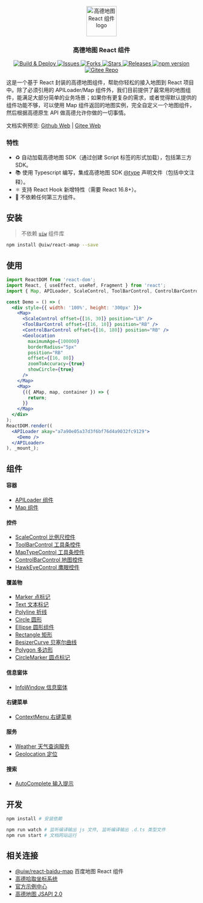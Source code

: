 <p align="center">
  <a href="https://github.com/uiwjs/react-amap">
    <img src="https://uiwjs.github.io/react-amap/logo.svg" height="80px" alt="高德地图 React 组件 logo" />
  </a>
</p>
<h3 align="center">高德地图 React 组件</h3>

<p align="center">
  <a href="https://github.com/uiwjs/react-amap/actions">
    <img src="https://github.com/uiwjs/react-amap/workflows/Build%20and%20Deploy/badge.svg" alt="Build & Deploy">
  </a>
  <a href="https://github.com/uiwjs/react-amap/issues">
    <img src="https://img.shields.io/github/issues/uiwjs/react-amap.svg" alt="Issues">
  </a>
  <a href="https://github.com/uiwjs/react-amap/network">
    <img src="https://img.shields.io/github/forks/uiwjs/react-amap.svg" alt="Forks">
  </a>
  <a href="https://github.com/uiwjs/react-amap/stargazers">
    <img src="https://img.shields.io/github/stars/uiwjs/react-amap.svg" alt="Stars">
  </a>
  <a href="https://github.com/uiwjs/react-amap/releases">
    <img src="https://img.shields.io/github/release/uiwjs/react-amap.svg" alt="Releases">
  </a>
  <a href="https://www.npmjs.com/package/@uiw/react-amap">
    <img src="https://img.shields.io/npm/v/@uiw/react-amap.svg" alt="npm version">
  </a>
  <a href="https://gitee.com/uiw/react-amap">
    <img src="https://jaywcjlove.github.io/sb/ico/gitee.svg" alt="Gitee Repo">
  </a>
</p>

这是一个基于 React 封装的高德地图组件，帮助你轻松的接入地图到 React 项目中。除了必须引用的 APILoader/Map 组件外，我们目前提供了最常用的地图组件，能满足大部分简单的业务场景；如果你有更复杂的需求，或者觉得默认提供的组件功能不够，可以使用 Map 组件返回的地图实例，完全自定义一个地图组件，然后根据高德原生 API 做高德允许你做的一切事情。

文档实例预览: [Github Web](https://uiwjs.github.io/react-amap/) | [Gitee Web](https://uiw.gitee.io/react-amap)

### 特性

- ♻️ 自动加载高德地图 SDK（通过创建 Script 标签的形式加载），包括第三方 SDK。
- 📚 使用 Typescript 编写，集成高德地图 SDK [@type](https://github.com/uiwjs/react-amap/tree/master/src/types) 声明文件（包括中文注释）。
- ⚛️ 支持 React Hook 新增特性（需要 React 16.8+）。
- 💝 不依赖任何第三方组件。

## 安装

> 不依赖 [`uiw`](https://github.com/uiwjs/uiw) 组件库

```bash
npm install @uiw/react-amap --save
```

## 使用

<!--DemoStart,bgWhite,codePen,codeSandbox-->
```jsx
import ReactDOM from 'react-dom';
import React, { useEffect, useRef, Fragment } from 'react';
import { Map, APILoader, ScaleControl, ToolBarControl, ControlBarControl, Geolocation } from '@uiw/react-amap';

const Demo = () => (
  <div style={{ width: '100%', height: '300px' }}>
    <Map>
      <ScaleControl offset={[16, 30]} position="LB" />
      <ToolBarControl offset={[16, 10]} position="RB" />
      <ControlBarControl offset={[16, 180]} position="RB" />
      <Geolocation
        maximumAge={100000}
        borderRadius="5px"
        position="RB"
        offset={[16, 80]}
        zoomToAccuracy={true}
        showCircle={true}
      />
    </Map>
    <Map>
      {({ AMap, map, container }) => {
        return;
      }}
    </Map>
  </div>
);
ReactDOM.render((
  <APILoader akay="a7a90e05a37d3f6bf76d4a9032fc9129">
    <Demo />
  </APILoader>
), _mount_);
```
<!--End-->

## 组件

#### 容器

- [APILoader 组件](https://github.com/uiwjs/react-amap/tree/master/src/APILoader/README.md)
- [Map 组件](https://github.com/uiwjs/react-amap/tree/master/src/Map/README.md)

#### 控件

- [ScaleControl 比例尺控件](https://github.com/uiwjs/react-amap/tree/master/src/ScaleControl/README.md)
- [ToolBarControl 工具条控件](https://github.com/uiwjs/react-amap/tree/master/src/ToolBarControl/README.md)
- [MapTypeControl 工具条控件](https://github.com/uiwjs/react-amap/tree/master/src/MapTypeControl/README.md)
- [ControlBarControl 地图控件](https://github.com/uiwjs/react-amap/tree/master/src/ControlBarControl/README.md)
- [HawkEyeControl 鹰眼控件](https://github.com/uiwjs/react-amap/tree/master/src/HawkEyeControl/README.md)

#### 覆盖物

- [Marker 点标记](https://github.com/uiwjs/react-amap/tree/master/src/Marker/README.md)
- [Text 文本标记](https://github.com/uiwjs/react-amap/tree/master/src/Text/README.md)
- [Polyline 折线](https://github.com/uiwjs/react-amap/tree/master/src/Polyline/README.md)
- [Circle 圆形](https://github.com/uiwjs/react-amap/tree/master/src/Circle/README.md)
- [Ellipse 圆形组件](https://github.com/uiwjs/react-amap/tree/master/src/Ellipse/README.md)
- [Rectangle 矩形](https://github.com/uiwjs/react-amap/tree/master/src/Rectangle/README.md)
- [BesizerCurve 贝塞尔曲线](https://github.com/uiwjs/react-amap/tree/master/src/BesizerCurve/README.md)
- [Polygon 多边形](https://github.com/uiwjs/react-amap/tree/master/src/Polygon/README.md)
- [CircleMarker 圆点标记](https://github.com/uiwjs/react-amap/tree/master/src/CircleMarker/README.md)

#### 信息窗体

- [InfoWindow 信息窗体](https://github.com/uiwjs/react-amap/tree/master/src/InfoWindow/README.md)

#### 右键菜单

- [ContextMenu 右键菜单](https://github.com/uiwjs/react-amap/tree/master/src/ContextMenu/README.md)

#### 服务

- [Weather 天气查询服务](https://github.com/uiwjs/react-amap/tree/master/src/Weather/README.md)
- [Geolocation 定位](https://github.com/uiwjs/react-amap/tree/master/src/Geolocation/README.md)

#### 搜索

- [AutoComplete 输入提示](https://github.com/uiwjs/react-amap/tree/master/src/AutoComplete/README.md)

## 开发

```bash
npm install # 安装依赖

npm run watch # 监听编译输出 js 文件, 监听编译输出 .d.ts 类型文件
npm run start # 文档网站运行
```

## 相关连接

- [@uiw/react-baidu-map](https://github.com/uiwjs/react-baidu-map) 百度地图 React 组件
- [高德拾取坐标系统](https://lbs.amap.com/console/show/picker) 
- [官方示例中心](https://lbs.amap.com/demo-center/jsapi-v2) 
- [高德地图 JSAPI 2.0](https://a.amap.com/jsapi/static/doc/index.html) 
